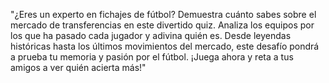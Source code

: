 "¿Eres un experto en fichajes de fútbol? Demuestra cuánto sabes sobre el mercado de transferencias en este divertido quiz. Analiza los equipos por los que ha pasado cada jugador y adivina quién es. Desde leyendas históricas hasta los últimos movimientos del mercado, este desafío pondrá a prueba tu memoria y pasión por el fútbol. ¡Juega ahora y reta a tus amigos a ver quién acierta más!"
